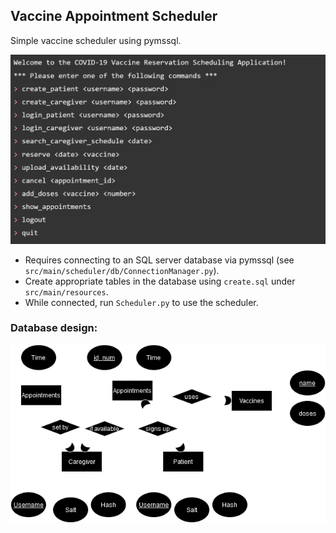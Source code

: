 ## Vaccine Appointment Scheduler

Simple vaccine scheduler using pymssql.

<img src="src/main/resources/terminal.png" width="768"/>

- Requires connecting to an SQL server database via pymssql (see `src/main/scheduler/db/ConnectionManager.py`).
- Create appropriate tables in the database using `create.sql` under `src/main/resources`.
- While connected, run `Scheduler.py` to use the scheduler.

### Database design:

![image info](src/main/resources/design.png)

